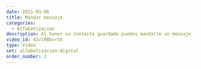 ```yaml
---
date: 2021-03-06
title: Mandar mensaje
categories:
  - Alfabetizacion
description: Al tener un contacto guardado puedes mandarle un mensaje fácilmente, ya sea con la aplicación defecto de tu teléfono o servicios de terceros, como Telegram, Signal, o Whatsapp.
video_id: 42vlM8bvrtk
type: Video
set: alfabetizacion-digital
order_number: 2
---
```


